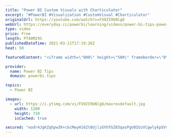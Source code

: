 ```yaml
---
title: "Power BI Custom Visuals with Charticulator"
excerpt: "#PowerBI #Visualization #CustomVisual #Charticulator"
originalUrl: https://youtube.com/watch?v=FX9ZI9bNlg8
webUrl: https://everyday.cc/powerbi/learning/videos/power-bi-tips-power-bi-custom-visuals-with-charticulator/
type: video
price: Free
length: PT40M29S
publishedDateTime: 2021-03-11T17:19:26Z
heat: 50

featuredContent: "<iframe width=\"800\" height=\"500\" frameborder=\"0\" src=\"https://www.youtube.com/embed/FX9ZI9bNlg8\" allow=\"accelerometer; autoplay; encrypted-media; gyroscope; picture-in-picture\" allowfullscreen></iframe>"

provider:
  name: Power BI Tips
  domain: powerbi.tips

topics:
  - Power BI

images:
  - url: https://i.ytimg.com/vi/FX9ZI9bNlg8/maxresdefault.jpg
    width: 1280
    height: 720
    isCached: true

secured: "eodr4JgKZqhpwIK+cGcMwyH16Zt6UjlzGYhTGZ03qasPgU0IUzVCgwlykp5VstB3tFKlg9lYq8UQ8oW3S74VbUGXuvVN/YlN8UGy0YoBq1CVj2eVIwCRwxkTyg8p5tLdy5Jyl4xZr+J2ENdWQGefZm2YSh4/DExrpUqnT8kL9mvLTmYm1NRqvg6sduOuQG/HfdXtBh4NLPGWhcyTruh4FvZgUNKRYj6c3Go/qtyQ8W3LocD6gN0V/TKvMWn2Y8q1LmZMzzUMMilDrA7KJG0XRfYpJ8qux0+emoxhj8UASvrQDuqaAIIusFkNZ37iOigph7H2Md5Q0HHEiUAIz2TrufrxsaaxTz35HzrV+Woi0kEAeJxykJo1CiUrkjrVFxedC5GylzgBkUYUUzsv8DxFoDzDVSoALikheRFsGU87V28=;MXPKuf0U+iljpCPM7YHuvA=="
---
```


